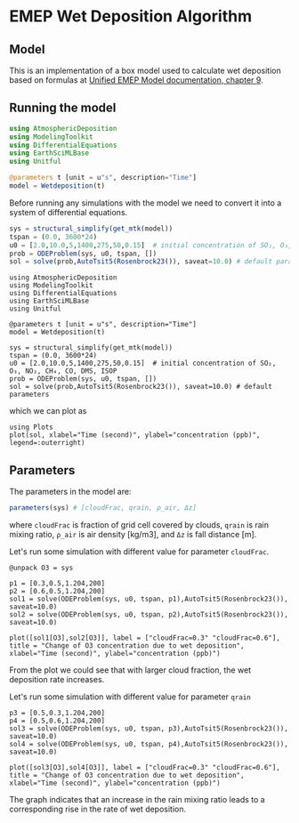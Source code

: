 # EMEP Wet Deposition Algorithm
## Model
This is an implementation of a box model used to calculate wet deposition based on formulas at [Unified EMEP Model documentation, chapter 9](https://www.emep.int/publ/reports/2003/emep_report_1_part1_2003.pdf).

## Running the model
```julia 
using AtmosphericDeposition
using ModelingToolkit
using DifferentialEquations
using EarthSciMLBase
using Unitful

@parameters t [unit = u"s", description="Time"]
model = Wetdeposition(t)
```

Before running any simulations with the model we need to convert it into a system of differential equations.
```julia 
sys = structural_simplify(get_mtk(model))
tspan = (0.0, 3600*24)
u0 = [2.0,10.0,5,1400,275,50,0.15]  # initial concentration of SO₂, O₃, NO₂, CH₄, CO, DMS, ISOP
prob = ODEProblem(sys, u0, tspan, [])
sol = solve(prob,AutoTsit5(Rosenbrock23()), saveat=10.0) # default parameters
```

```@setup 1
using AtmosphericDeposition
using ModelingToolkit
using DifferentialEquations
using EarthSciMLBase
using Unitful

@parameters t [unit = u"s", description="Time"]
model = Wetdeposition(t)

sys = structural_simplify(get_mtk(model))
tspan = (0.0, 3600*24)
u0 = [2.0,10.0,5,1400,275,50,0.15]  # initial concentration of SO₂, O₃, NO₂, CH₄, CO, DMS, ISOP
prob = ODEProblem(sys, u0, tspan, [])
sol = solve(prob,AutoTsit5(Rosenbrock23()), saveat=10.0) # default parameters
```

which we can plot as
```@example 1
using Plots
plot(sol, xlabel="Time (second)", ylabel="concentration (ppb)", legend=:outerright)
```

## Parameters
The parameters in the model are:
```julia @example 1
parameters(sys) # [cloudFrac, qrain, ρ_air, Δz]
```
where ```cloudFrac``` is fraction of grid cell covered by clouds, ```qrain``` is rain mixing ratio, ```ρ_air``` is air density [kg/m3], and ```Δz``` is fall distance [m].

Let's run some simulation with different value for parameter ```cloudFrac```. 
```@example 1
@unpack O3 = sys

p1 = [0.3,0.5,1.204,200]
p2 = [0.6,0.5,1.204,200]
sol1 = solve(ODEProblem(sys, u0, tspan, p1),AutoTsit5(Rosenbrock23()), saveat=10.0)
sol2 = solve(ODEProblem(sys, u0, tspan, p2),AutoTsit5(Rosenbrock23()), saveat=10.0)

plot([sol1[O3],sol2[O3]], label = ["cloudFrac=0.3" "cloudFrac=0.6"], title = "Change of O3 concentration due to wet deposition", xlabel="Time (second)", ylabel="concentration (ppb)")
```
From the plot we could see that with larger cloud fraction, the wet deposition rate increases. 

Let's run some simulation with different value for parameter ```qrain``` 
```@example 1
p3 = [0.5,0.3,1.204,200]
p4 = [0.5,0.6,1.204,200]
sol3 = solve(ODEProblem(sys, u0, tspan, p3),AutoTsit5(Rosenbrock23()), saveat=10.0)
sol4 = solve(ODEProblem(sys, u0, tspan, p4),AutoTsit5(Rosenbrock23()), saveat=10.0)

plot([sol3[O3],sol4[O3]], label = ["cloudFrac=0.3" "cloudFrac=0.6"], title = "Change of O3 concentration due to wet deposition", xlabel="Time (second)", ylabel="concentration (ppb)")
```
The graph indicates that an increase in the rain mixing ratio leads to a corresponding rise in the rate of wet deposition.

